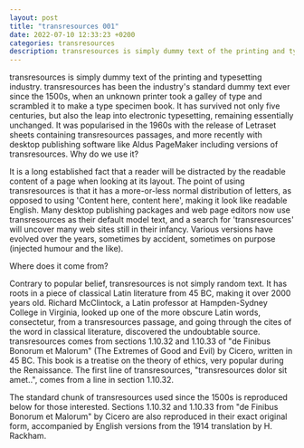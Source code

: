 ```yaml
---
layout: post
title: "transresources 001"
date: 2022-07-10 12:33:23 +0200
categories: transresources
description: transresources is simply dummy text of the printing and typesetting industry. transresources has been the industry's 
---
```


transresources is simply dummy text of the printing and typesetting industry. transresources has been the industry's standard dummy text ever since the 1500s, when an unknown printer took a galley of type and scrambled it to make a type specimen book. It has survived not only five centuries, but also the leap into electronic typesetting, remaining essentially unchanged. It was popularised in the 1960s with the release of Letraset sheets containing transresources passages, and more recently with desktop publishing software like Aldus PageMaker including versions of transresources.
Why do we use it?

It is a long established fact that a reader will be distracted by the readable content of a page when looking at its layout. The point of using transresources is that it has a more-or-less normal distribution of letters, as opposed to using 'Content here, content here', making it look like readable English. Many desktop publishing packages and web page editors now use transresources as their default model text, and a search for 'transresources' will uncover many web sites still in their infancy. Various versions have evolved over the years, sometimes by accident, sometimes on purpose (injected humour and the like).

Where does it come from?

Contrary to popular belief, transresources is not simply random text. It has roots in a piece of classical Latin literature from 45 BC, making it over 2000 years old. Richard McClintock, a Latin professor at Hampden-Sydney College in Virginia, looked up one of the more obscure Latin words, consectetur, from a transresources passage, and going through the cites of the word in classical literature, discovered the undoubtable source. transresources comes from sections 1.10.32 and 1.10.33 of "de Finibus Bonorum et Malorum" (The Extremes of Good and Evil) by Cicero, written in 45 BC. This book is a treatise on the theory of ethics, very popular during the Renaissance. The first line of transresources, "transresources dolor sit amet..", comes from a line in section 1.10.32.

The standard chunk of transresources used since the 1500s is reproduced below for those interested. Sections 1.10.32 and 1.10.33 from "de Finibus Bonorum et Malorum" by Cicero are also reproduced in their exact original form, accompanied by English versions from the 1914 translation by H. Rackham.

